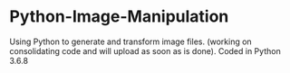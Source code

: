 # Python-Image-Manipulation
Using Python to generate and transform image files.
(working on consolidating code and will upload as soon as is done).
Coded in Python 3.6.8